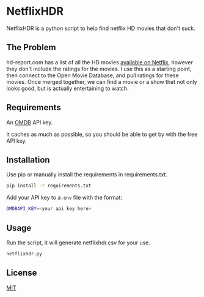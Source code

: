# NetflixHDR

NetflixHDR is a python script to help find netflix HD movies that don't suck.

## The Problem

hd-report.com has a list of all the HD movies [available on Netflix](https://hd-report.com/list-of-4k-ultra-hd-movies-tv-shows-on-netflix/), however they don't include the ratings for the movies. I use this as a starting point, then connect to the Open Movie Database, and pull ratings for these movies. Once merged together, we can find a movie or a show that not only looks good, but is actually entertaining to watch.

## Requirements

An [OMDB](http://www.omdbapi.com/) API key.

It caches as much as possible, so you should be able to get by with the free API key.

## Installation

Use pip or manually install the requirements in requirements.txt.

```bash
pip install -r requirements.txt
```

Add your API key to a```.env``` file with the format:
```bash
OMDBAPI_KEY=<your api key here>
```

## Usage

Run the script, it will generate netflixhdr.csv for your use.

```bash
netflixhdr.py
```

## License
[MIT](https://choosealicense.com/licenses/mit/)